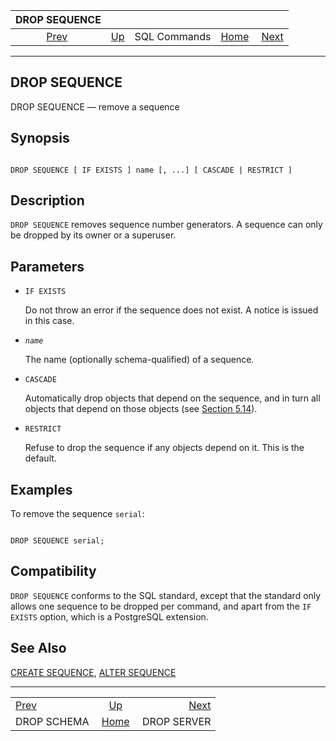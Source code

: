 <!--?xml version="1.0" encoding="UTF-8" standalone="no"?-->

|                DROP SEQUENCE               |                                        |              |                                                       |                                            |
| :----------------------------------------: | :------------------------------------- | :----------: | ----------------------------------------------------: | -----------------------------------------: |
| [Prev](sql-dropschema.html "DROP SCHEMA")  | [Up](sql-commands.html "SQL Commands") | SQL Commands | [Home](index.html "PostgreSQL 17devel Documentation") |  [Next](sql-dropserver.html "DROP SERVER") |

***



## DROP SEQUENCE

DROP SEQUENCE — remove a sequence

## Synopsis

```

DROP SEQUENCE [ IF EXISTS ] name [, ...] [ CASCADE | RESTRICT ]
```

## Description

`DROP SEQUENCE` removes sequence number generators. A sequence can only be dropped by its owner or a superuser.

## Parameters

*   `IF EXISTS`

    Do not throw an error if the sequence does not exist. A notice is issued in this case.

*   *`name`*

    The name (optionally schema-qualified) of a sequence.

*   `CASCADE`

    Automatically drop objects that depend on the sequence, and in turn all objects that depend on those objects (see [Section 5.14](ddl-depend.html "5.14. Dependency Tracking")).

*   `RESTRICT`

    Refuse to drop the sequence if any objects depend on it. This is the default.

## Examples

To remove the sequence `serial`:

```

DROP SEQUENCE serial;
```

## Compatibility

`DROP SEQUENCE` conforms to the SQL standard, except that the standard only allows one sequence to be dropped per command, and apart from the `IF EXISTS` option, which is a PostgreSQL extension.

## See Also

[CREATE SEQUENCE](sql-createsequence.html "CREATE SEQUENCE"), [ALTER SEQUENCE](sql-altersequence.html "ALTER SEQUENCE")

***

|                                            |                                                       |                                            |
| :----------------------------------------- | :---------------------------------------------------: | -----------------------------------------: |
| [Prev](sql-dropschema.html "DROP SCHEMA")  |         [Up](sql-commands.html "SQL Commands")        |  [Next](sql-dropserver.html "DROP SERVER") |
| DROP SCHEMA                                | [Home](index.html "PostgreSQL 17devel Documentation") |                                DROP SERVER |
